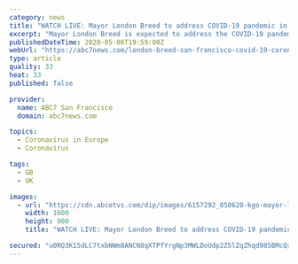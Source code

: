 ```yaml
---
category: news
title: "WATCH LIVE: Mayor London Breed to address COVID-19 pandemic in San Francisco, safety efforts in Tenderloin District"
excerpt: "Mayor London Breed is expected to address the COVID-19 pandemic in San Francisco Wednesday afternoon as well as the city's efforts to help the homeless affected by the public health crisis in the Tenderloin District."
publishedDateTime: 2020-05-06T19:59:00Z
webUrl: "https://abc7news.com/london-breed-san-francisco-covid-19-coronavirus-mayor-update/6157214/"
type: article
quality: 33
heat: 33
published: false

provider:
  name: ABC7 San Francisco
  domain: abc7news.com

topics:
  - Coronavirus in Europe
  - Coronavirus

tags:
  - GB
  - UK

images:
  - url: "https://cdn.abcotvs.com/dip/images/6157292_050620-kgo-mayor-london-breed-wed-img_Image_13-15-51,19.jpg?w=1600"
    width: 1600
    height: 900
    title: "WATCH LIVE: Mayor London Breed to address COVID-19 pandemic in San Francisco, safety efforts in Tenderloin District"

secured: "u0RQ3K15dLC7txbNWm8ANCN8qXTPfYrgNp3MWLDoUdp2Z5lZqZhqd985BMcQsXFedvwlhVMlzMZkmwAjhHnqv6jIr1XMdVXKZmTEOr/Y/tsjQbDFSD7sSkCjjDzmPFoizXjiYqW24EWCVZklvE7AMEBgT3i9wqtvWjdvfXjgxAJjk+Aq8bG6NLwLddTek/vZPDdZTPsH0mR8roOXDDweFF+Vq0K9tSkaeyuWvB3ZCVN8kg+5wKNXo7p5MHmFodiRQrd2KTPWkAiHnU7z4y6qj+EQ6cpK8vl0xfhXv/CuoEEgmRwuS1+W7ri6NZ9kKWlvTHs53h4FrRQfqdBJInyQcZ5hwVEIyf2h5rdXu+aNzD1jWFGF5tGHblDEbx3ziFeqHvQrzNcIEsip8p049SSOoD33JM3uJrJdrrLcfqhfx9oNqWSS1v75qlCjaLSQYNOLndhotUOYFy/JNoSUsICYFQbY5wFAFmTpoz/md4MKR0Y=;V+EHUWp7ewLW00utkc3qSg=="
---
```


